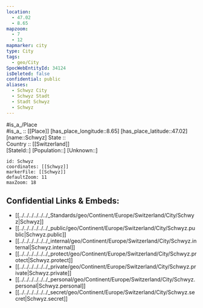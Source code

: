 ```yaml
---
location:
  - 47.02
  - 8.65
mapzoom:
  - 7
  - 12
mapmarker: city
type: City
tags:
  - geo/City
SpocWebEntityId: 34124
isDeleted: false
confidential: public
aliases:
  - Schwyz City
  - Schwyz Stadt
  - Stadt Schwyz
  - Schwyz
---
```



#is_a_/Place  
#is_a_ :: [[Place]] 
[has_place_longitude::8.65] 
[has_place_latitude::47.02] 
[name::Schwyz] 
State ::  
Country :: [[Switzerland]]  
[StateId::] 
[Population::] 
[Unknown::] 


```leaflet
id: Schwyz
coordinates: [[Schwyz]] 
markerFile: [[Schwyz]] 
defaultZoom: 11 
maxZoom: 18
```


## Confidential Links & Embeds: 
- [[../../../../../../_Standards/geo/Continent/Europe/Switzerland/City/Schwyz|Schwyz]] 
- [[../../../../../../_public/geo/Continent/Europe/Switzerland/City/Schwyz.public|Schwyz.public]] 
- [[../../../../../../_internal/geo/Continent/Europe/Switzerland/City/Schwyz.internal|Schwyz.internal]] 
- [[../../../../../../_protect/geo/Continent/Europe/Switzerland/City/Schwyz.protect|Schwyz.protect]] 
- [[../../../../../../_private/geo/Continent/Europe/Switzerland/City/Schwyz.private|Schwyz.private]] 
- [[../../../../../../_personal/geo/Continent/Europe/Switzerland/City/Schwyz.personal|Schwyz.personal]] 
- [[../../../../../../_secret/geo/Continent/Europe/Switzerland/City/Schwyz.secret|Schwyz.secret]] 
